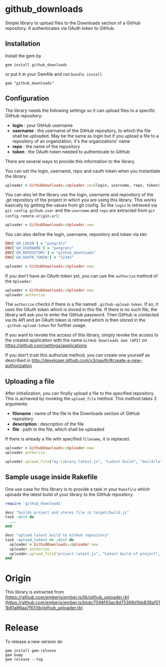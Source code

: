 # github_downloads

Simple library to upload files to the Downloads section of a GitHub repository. It authenticates via OAuth token to GitHub.

## Installation

Install the gem by

    gem install github_downloads

or put it in your Gemfile and run `bundle install`

    gem "github_downloads"

## Configuration

The library needs the following settings so it can upload files to a specific GitHub repository:

- **login** : your GitHub username
- **username** : the username of the GitHub repository, to which the file shall be uploaded. May be the same as login but if you upload a file to a repository of an organization, it's the organizations' name
- **repo** : the name of the repository
- **token** : the OAuth token needed to authenticate to GitHub

There are several ways to provide this information to the library.

You can set the login, username, repo and oauth token when you instantiate the library:

```ruby
uploader = GithubDownloads::Uploader.new(login, username, repo, token)
```

You can also let the library use the login, username and repository of the .git repository of the project in which you are using this library. This works basically by getting the values from git config. So the `login` is retrieved via `git config github.user` and the `username` and `repo` are extracted from `git config remote.origin.url`:

```ruby
uploader = GithubDownloads::Uploader.new
```

You can also define the login, username, repository and token via `ENV`:

```ruby
ENV['GH_LOGIN'] = "pangratz"
ENV['GH_USERNAME'] = "pangratz"
ENV['GH_REPOSITORY'] = "github_downloads"
ENV['GH_OAUTH_TOKEN'] = "12345"

uploader = GithubDownloads::Uploader.new
```

If you don't have an OAuth token yet, you can use the `authorize` method of the `Uploader`:

```ruby
uploader = GithubDownloads::Uploader.new
uploader.authorize
```

The `authorize` checks if there is a file named `.github-upload-token`. If so, it uses the OAuth token which is stored in this file. If there is no such file, the library will ask you to enter the GitHub password. Then GitHub is contacted via its API and an OAuth token is retrieved which is then stored in the `.github-upload-token` for further usage. 

If you want to revoke the access of this library, simply revoke the access to the created application with the name `GitHub Downloads Gem (API)` on https://github.com/settings/applications

If you don't trust this authorize method, you can create one yourself as described in http://developer.github.com/v3/oauth/#create-a-new-authorization

## Uploading a file

After initialization, you can finally upload a file to the specified repository. This is achieved by invoking the `upload_file` method. This method takes 3 arguments:

- **filename** : name of the file in the Downloads section of GitHub repository
- **description** : description of the file
- **file** : path to the file, which shall be uploaded

If there is already a file with specified `filename`, it is replaced.

```ruby
uploader = GithubDownloads::Uploader.new
uploader.authorize

uploader.upload_file("my-library.latest.js", "Latest build", "build/latest.js")
```

## Sample usage inside Rakefile

One use case for this library is to provide a task in your `Rakefile` which uploads the latest build of your library to the GitHub repository. 

```ruby
require 'github_downloads'

desc "builds project and stores file in target/build.js"
task :dist do
  ...
end

desc "upload latest build to GitHub repository"
task :upload_latest => :dist do
  uploader = GithubDownloads::Uploader.new
  uploader.authorize
  uploader.upload_file("project-latest.js", "Latest build of project", "target/build.js")
end
```

# Origin

This library is extracted from [https://github.com/emberjs/ember.js/lib/github_uploader.rb](https://github.com/emberjs/ember.js/blob/7598f93ac9d75368d1bb838af511b81a86aa7f61/lib/github_uploader.rb)

# Release

To release a new version do

    gem install gem-release
    gem bump
    gem release --tag